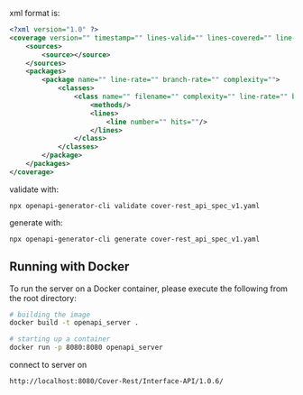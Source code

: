 xml format is:

```xml
<?xml version="1.0" ?>
<coverage version="" timestamp="" lines-valid="" lines-covered="" line-rate="" branches-covered="" branches-valid="" branch-rate="" complexity="">
	<sources>
		<source></source>
	</sources>
	<packages>
		<package name="" line-rate="" branch-rate="" complexity="">
			<classes>
				<class name="" filename="" complexity="" line-rate="" branch-rate="">
					<methods/>
					<lines>
						<line number="" hits=""/>
					</lines>
				</class>
			</classes>
		</package>
	</packages>
</coverage>
```

validate with: 
```shell
npx openapi-generator-cli validate cover-rest_api_spec_v1.yaml
```

generate with: 
```shell
npx openapi-generator-cli generate cover-rest_api_spec_v1.yaml
```
## Running with Docker

To run the server on a Docker container, please execute the following from the root directory:

```bash
# building the image
docker build -t openapi_server .

# starting up a container
docker run -p 8080:8080 openapi_server
```

connect to server on
```bash
http://localhost:8080/Cover-Rest/Interface-API/1.0.6/
```